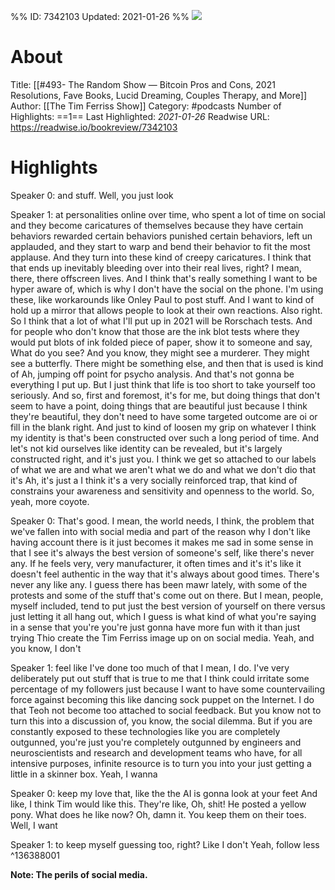 %%
ID: 7342103
Updated: 2021-01-26
%%
![](https://content.production.cdn.art19.com/images/69/10/10/fb/691010fb-625e-4abe-993c-a57228b28dbe/91cb53ae0d5dbb379b9dffecf0a772593891d0d09bbe6d90ee746edbdb79e3ec75584f2ceb8260e9f675a90c05419b9b99842a76905b686f0f51c1a9d3e227ab.jpeg)

# About
Title: [[#493- The Random Show — Bitcoin Pros and Cons, 2021 Resolutions, Fave Books, Lucid Dreaming, Couples Therapy, and More]]
Author: [[The Tim Ferriss Show]]
Category: #podcasts
Number of Highlights: ==1==
Last Highlighted: *2021-01-26*
Readwise URL: https://readwise.io/bookreview/7342103

# Highlights 
Speaker 0: and stuff. Well, you just look 

Speaker 1: at personalities online over time, who spent a lot of time on social and they become caricatures of themselves because they have certain behaviors rewarded certain behaviors punished certain behaviors, left un applauded, and they start to warp and bend their behavior to fit the most applause. And they turn into these kind of creepy caricatures. I think that that ends up inevitably bleeding over into their real lives, right? I mean, there, there offscreen lives. And I think that's really something I want to be hyper aware of, which is why I don't have the social on the phone. I'm using these, like workarounds like Onley Paul to post stuff. And I want to kind of hold up a mirror that allows people to look at their own reactions. Also right. So I think that a lot of what I'll put up in 2021 will be Rorschach tests. And for people who don't know that those are the ink blot tests where they would put blots of ink folded piece of paper, show it to someone and say, What do you see? And you know, they might see a murderer. They might see a butterfly. There might be something else, and then that is used is kind of Ah, jumping off point for psycho analysis. And that's not gonna be everything I put up. But I just think that life is too short to take yourself too seriously. And so, first and foremost, it's for me, but doing things that don't seem to have a point, doing things that are beautiful just because I think they're beautiful, they don't need to have some targeted outcome are oi or fill in the blank right. And just to kind of loosen my grip on whatever I think my identity is that's been constructed over such a long period of time. And let's not kid ourselves like identity can be revealed, but it's largely constructed right, and it's just you. I think we get so attached to our labels of what we are and what we aren't what we do and what we don't dio that it's Ah, it's just a I think it's a very socially reinforced trap, that kind of constrains your awareness and sensitivity and openness to the world. So, yeah, more coyote. 

Speaker 0: That's good. I mean, the world needs, I think, the problem that we've fallen into with social media and part of the reason why I don't like having account there is it just becomes it makes me sad in some sense in that I see it's always the best version of someone's self, like there's never any. If he feels very, very manufacturer, it often times and it's it's like it doesn't feel authentic in the way that it's always about good times. There's never any like any. I guess there has been mawr lately, with some of the protests and some of the stuff that's come out on there. But I mean, people, myself included, tend to put just the best version of yourself on there versus just letting it all hang out, which I guess is what kind of what you're saying in a sense that you're you're just gonna have more fun with it than just trying Thio create the Tim Ferriss image up on on social media. Yeah, and you know, I don't 

Speaker 1: feel like I've done too much of that I mean, I do. I've very deliberately put out stuff that is true to me that I think could irritate some percentage of my followers just because I want to have some countervailing force against becoming this like dancing sock puppet on the Internet. I do that Teoh not become too attached to social feedback. But you know not to turn this into a discussion of, you know, the social dilemma. But if you are constantly exposed to these technologies like you are completely outgunned, you're just you're completely outgunned by engineers and neuroscientists and research and development teams who have, for all intensive purposes, infinite resource is to turn you into your just getting a little in a skinner box. Yeah, I wanna 

Speaker 0: keep my love that, like the the AI is gonna look at your feet And like, I think Tim would like this. They're like, Oh, shit! He posted a yellow pony. What does he like now? Oh, damn it. You keep them on their toes. Well, I want 

Speaker 1: to keep myself guessing too, right? Like I don't Yeah, follow less  ^136388001

**Note: The perils of social media.**

